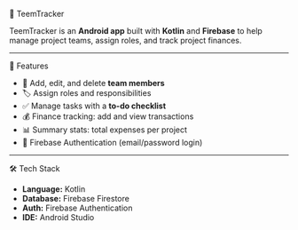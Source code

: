 📱 TeemTracker

TeemTracker is an **Android app** built with **Kotlin** and **Firebase** to help manage project teams, assign roles, and track project finances.

---

🚀 Features
- 👥 Add, edit, and delete **team members**
- 🏷️ Assign roles and responsibilities
- ✅ Manage tasks with a **to-do checklist**
- 💰 Finance tracking: add and view transactions
- 📊 Summary stats: total expenses per project
- 🔐 Firebase Authentication (email/password login)

---

🛠️ Tech Stack
- **Language:** Kotlin  
- **Database:** Firebase Firestore  
- **Auth:** Firebase Authentication  
- **IDE:** Android Studio  
